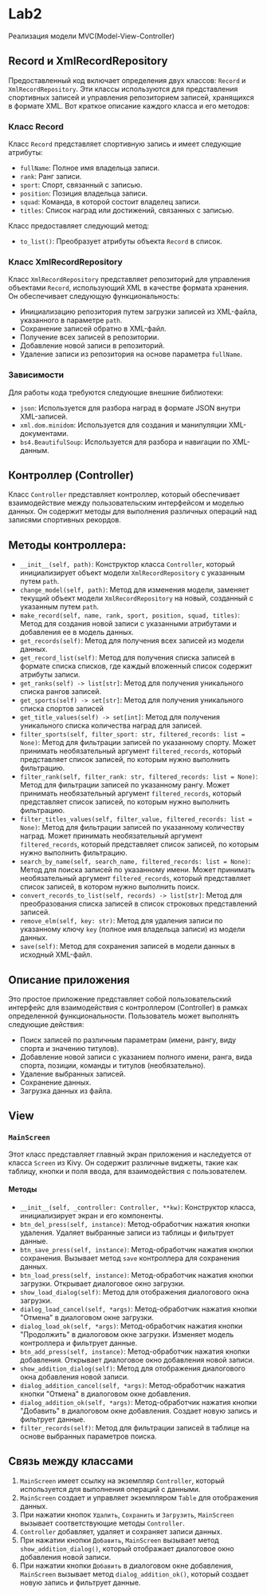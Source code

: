 # Lab2
Реализация модели MVC(Model-View-Controller)
## Record и XmlRecordRepository
Предоставленный код включает определения двух классов: `Record` и `XmlRecordRepository`. Эти классы используются для представления спортивных записей и управления репозиторием записей, хранящихся в формате XML. Вот краткое описание каждого класса и его методов:
### Класс Record
Класс `Record` представляет спортивную запись и имеет следующие атрибуты:
- `fullName`: Полное имя владельца записи.
- `rank`: Ранг записи.
- `sport`: Спорт, связанный с записью.
- `position`: Позиция владельца записи.
- `squad`: Команда, в которой состоит владелец записи.
- `titles`: Список наград или достижений, связанных с записью.

Класс предоставляет следующий метод:
- `to_list()`: Преобразует атрибуты объекта `Record` в список.

### Класс XmlRecordRepository
Класс `XmlRecordRepository` представляет репозиторий для управления объектами `Record`, использующий XML в качестве формата хранения. Он обеспечивает следующую функциональность:
- Инициализацию репозитория путем загрузки записей из XML-файла, указанного в параметре `path`.
- Сохранение записей обратно в XML-файл.
- Получение всех записей в репозитории.
- Добавление новой записи в репозиторий.
- Удаление записи из репозитория на основе параметра `fullName`.

### Зависимости
Для работы кода требуются следующие внешние библиотеки:
- `json`: Используется для разбора наград в формате JSON внутри XML-записей.
- `xml.dom.minidom`: Используется для создания и манипуляции XML-документами.
- `bs4.BeautifulSoup`: Используется для разбора и навигации по XML-данным.

## Контроллер (Controller)

Класс `Controller` представляет контроллер, который обеспечивает взаимодействие между пользовательским интерфейсом и моделью данных. Он содержит методы для выполнения различных операций над записями спортивных рекордов.

## Методы контроллера:
- `__init__(self, path)`: Конструктор класса `Controller`, который инициализирует объект модели `XmlRecordRepository` с указанным путем `path`.
- `change_model(self, path)`: Метод для изменения модели, заменяет текущий объект модели `XmlRecordRepository` на новый, созданный с указанным путем `path`.
- `make_record(self, name, rank, sport, position, squad, titles)`: Метод для создания новой записи с указанными атрибутами и добавления ее в модель данных.
- `get_records(self)`: Метод для получения всех записей из модели данных.
- `get_record_list(self)`: Метод для получения списка записей в формате списка списков, где каждый вложенный список содержит атрибуты записи.
- `get_ranks(self) -> list[str]`: Метод для получения уникального списка рангов записей.
- `get_sports(self) -> set[str]`: Метод для получения уникального списка спортов записей
- `get_title_values(self) -> set[int]`: Метод для получения уникального списка количества наград для записей.
- `filter_sports(self, filter_sport: str, filtered_records: list = None)`: Метод для фильтрации записей по указанному спорту. Может принимать необязательный аргумент `filtered_records`, который представляет список записей, по которым нужно выполнить фильтрацию.
- `filter_rank(self, filter_rank: str, filtered_records: list = None)`: Метод для фильтрации записей по указанному рангу. Может принимать необязательный аргумент `filtered_records`, который представляет список записей, по которым нужно выполнить фильтрацию.
- `filter_titles_values(self, filter_value, filtered_records: list = None)`: Метод для фильтрации записей по указанному количеству наград. Может принимать необязательный аргумент `filtered_records`, который представляет список записей, по которым нужно выполнить фильтрацию.
- `search_by_name(self, search_name, filtered_records: list = None)`: Метод для поиска записей по указанному имени. Может принимать необязательный аргумент `filtered_records`, который представляет список записей, в котором нужно выполнить поиск.
- `convert_records_to_list(self, records) -> list[str]`: Метод для преобразования списка записей в список строковых представлений записей.
- `remove_elm(self, key: str)`: Метод для удаления записи по указанному ключу `key` (полное имя владельца записи) из модели данных.
- `save(self)`: Метод для сохранения записей в модели данных в исходный XML-файл.
## Описание приложения

Это простое приложение представляет собой пользовательский интерфейс для взаимодействия с контроллером (Controller) в рамках определенной функциональности. Пользователь может выполнять следующие действия:

- Поиск записей по различным параметрам (имени, рангу, виду спорта и значению титулов).
- Добавление новой записи с указанием полного имени, ранга, вида спорта, позиции, команды и титулов (необязательно).
- Удаление выбранных записей.
- Сохранение данных.
- Загрузка данных из файла.

## View

### `MainScreen`

Этот класс представляет главный экран приложения и наследуется от класса `Screen` из Kivy. Он содержит различные виджеты, такие как таблицу, кнопки и поля ввода, для взаимодействия с пользователем.

#### Методы

- `__init__(self, _controller: Controller, **kw)`: Конструктор класса, инициализирует экран и его компоненты.
- `btn_del_press(self, instance)`: Метод-обработчик нажатия кнопки удаления. Удаляет выбранные записи из таблицы и фильтрует данные.
- `btn_save_press(self, instance)`: Метод-обработчик нажатия кнопки сохранения. Вызывает метод `save` контроллера для сохранения данных.
- `btn_load_press(self, instance)`: Метод-обработчик нажатия кнопки загрузки. Открывает диалоговое окно загрузки.
- `show_load_dialog(self)`: Метод для отображения диалогового окна загрузки.
- `dialog_load_cancel(self, *args)`: Метод-обработчик нажатия кнопки "Отмена" в диалоговом окне загрузки.
- `dialog_load_ok(self, *args)`: Метод-обработчик нажатия кнопки "Продолжить" в диалоговом окне загрузки. Изменяет модель контроллера и фильтрует данные.
- `btn_add_press(self, instance)`: Метод-обработчик нажатия кнопки добавления. Открывает диалоговое окно добавления новой записи.
- `show_addition_dialog(self)`: Метод для отображения диалогового окна добавления новой записи.
- `dialog_addition_cancel(self, *args)`: Метод-обработчик нажатия кнопки "Отмена" в диалоговом окне добавления.
- `dialog_addition_ok(self, *args)`: Метод-обработчик нажатия кнопки "Добавить" в диалоговом окне добавления. Создает новую запись и фильтрует данные.
- `filter_records(self)`: Метод для фильтрации записей в таблице на основе выбранных параметров поиска.

## Связь между классами

1. `MainScreen` имеет ссылку на экземпляр `Controller`, который используется для выполнения операций с данными.
2. `MainScreen` создает и управляет экземпляром `Table` для отображения данных.
3. При нажатии кнопок `Удалить`, `Сохранить` и `Загрузить`, `MainScreen` вызывает соответствующие методы `Controller`.
4. `Controller` добавляет, удаляет и сохраняет записи данных.
5. При нажатии кнопки `Добавить`, `MainScreen` вызывает метод `show_addition_dialog()`, который отображает диалоговое окно добавления новой записи.
6. При нажатии кнопки `Добавить` в диалоговом окне добавления, `MainScreen` вызывает метод `dialog_addition_ok()`, который создает новую запись и фильтрует данные.

